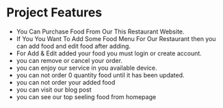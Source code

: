 # Project Features
- You Can Purchase Food From Our This Restaurant Website.
- If You You Want To Add Some Food Menu For Our  Restaurant then you can add food and edit food after adding.
- For Add & Edit added your food you must login or create account.
- you can remove or cancel your order.
- you can enjoy our service in you available device.
- you can not order 0 quantity food until it has been updated.
- you can not order your added food
- you can visit our blog post 
- you can see our top seeling food from homepage
 

